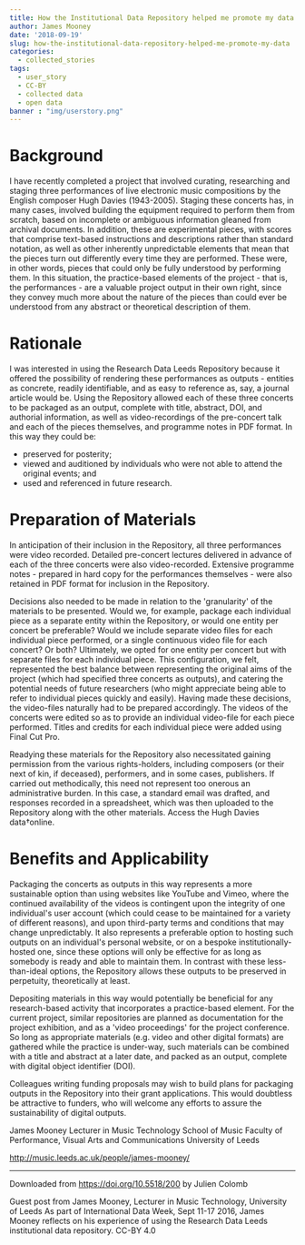 ```yaml
---
title: How the Institutional Data Repository helped me promote my data
author: James Mooney
date: '2018-09-19'
slug: how-the-institutional-data-repository-helped-me-promote-my-data
categories:
  - collected_stories
tags:
  - user_story
  - CC-BY
  - collected data
  - open data
banner : "img/userstory.png"    
---
```




# Background 
I have recently completed a project that involved curating, researching and staging three performances of live electronic music compositions by the English composer Hugh Davies (1943-2005). Staging these concerts has, in many cases, involved building the equipment required to perform them from scratch, based on incomplete or ambiguous information gleaned from archival documents. In addition, these are experimental pieces, with scores that comprise text-based instructions and descriptions rather than standard notation, as well as other inherently unpredictable elements that mean that the pieces turn out differently every time they are performed. These were, in other words, pieces that could only be fully understood by performing them. In this situation, the practice-based elements of the project - that is, the performances - are a valuable project output in their own right, since they convey much more about the nature of the pieces than could ever be understood from any abstract or theoretical description of them.
# Rationale
I was interested in using the Research Data Leeds Repository because it offered the possibility of rendering these performances as outputs - entities as concrete, readily identifiable, and as easy to reference as, say, a journal article would be.
Using the Repository allowed each of these three concerts to be packaged as an output, complete with title, abstract, DOI, and authorial information, as well as video-recordings of the pre-concert talk and each of the pieces themselves, and programme notes in PDF format. In this way they could be: 

- preserved for posterity; 
- viewed and auditioned by individuals who were not able to attend the original events; and 
- used and referenced in future research.

# Preparation of Materials
In anticipation of their inclusion in the Repository, all three performances were video recorded. Detailed pre-concert lectures delivered in advance of each of the three concerts were also video-recorded. Extensive programme notes - prepared in hard copy for the performances themselves - were also retained in PDF format for inclusion in the Repository.

Decisions also needed to be made in relation to the 'granularity' of the materials to be presented. Would we, for example, package each individual piece as a separate entity within the Repository, or would one entity per concert be preferable? Would we include separate video files for each individual piece performed, or a single continuous video file for each concert? Or both? Ultimately, we opted for one entity per concert but with separate files for each individual piece. This configuration, we felt, represented the best balance between representing the original aims of the project (which had specified three concerts as outputs), and catering the potential needs of future researchers (who might appreciate being able to refer to individual pieces quickly and easily). 
Having made these decisions, the video-files naturally had to be prepared accordingly. The videos of the concerts were edited so as to provide an individual video-file for each piece performed. Titles and credits for each individual piece were added using Final Cut Pro.

Readying these materials for the Repository also necessitated gaining permission from the various rights-holders, including composers (or their next of kin, if deceased), performers, and in some cases, publishers. If carried out methodically, this need not represent too onerous an administrative burden. In this case, a standard email was drafted, and responses recorded in a spreadsheet, which was then uploaded to the Repository along with the other materials.
Access the Hugh Davies data†online. 

# Benefits and Applicability
Packaging the concerts as outputs in this way represents a more sustainable option than using websites like YouTube and Vimeo, where the continued availability of the videos is contingent upon the integrity of one individual's user account (which could cease to be maintained for a variety of different reasons), and upon third-party terms and conditions that may change unpredictably. It also represents a preferable option to hosting such outputs on an individual's personal website, or on a bespoke institutionally-hosted one, since these options will only be effective for as long as somebody is ready and able to maintain them. In contrast with these less-than-ideal options, the Repository allows these outputs to be preserved in perpetuity, theoretically at least.

Depositing materials in this way would potentially be beneficial for any research-based activity that incorporates a practice-based element. For the current project, similar repositories are planned as documentation for the project exhibition, and as a 'video proceedings' for the project conference. So long as appropriate materials (e.g. video and other digital formats) are gathered while the practice is under-way, such materials can be combined with a title and abstract at a later date, and packed as an output, complete with digital object identifier (DOI).

Colleagues writing funding proposals may wish to build plans for packaging outputs in the Repository into their grant applications. This would doubtless be attractive to funders, who will welcome any efforts to assure the sustainability of digital outputs.

James Mooney
Lecturer in Music Technology
School of Music
Faculty of Performance, Visual Arts and Communications 
University of Leeds

http://music.leeds.ac.uk/people/james-mooney/

---
Downloaded from https://doi.org/10.5518/200 by Julien Colomb


Guest post from James Mooney, Lecturer in Music Technology, University of Leeds
As part of International Data Week, Sept 11-17 2016, James Mooney reflects on his experience of using the Research Data Leeds institutional data repository.
CC-BY 4.0